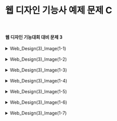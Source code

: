 <h1>웹 디자인 기능사 예제 문제 C</h1><br>
<h4>웹 디자인 기능대회 대비 문제 3</h4>
<details>
  <summary>Web_Design(3)_Image(1-1)</summary>
  문제 3-1 ( Vallery Festival_Image_3-1 )
  
  ![image](https://github.com/pm4c1/web-design/assets/122862249/aaa7da82-6a68-4fea-866d-2f63f07c9eb8)
</details>
<br>
<details>
  <summary>Web_Design(3)_Image(1-2)</summary>
  문제 3-2 ( Vallery Festival_Image_3-2 )
  
  ![image](https://github.com/pm4c1/web-design/assets/122862249/3009404e-91fd-4166-8a09-f9c182da1e05)
</details>
<br>
<details>
  <summary>Web_Design(3)_Image(1-3)</summary>
  문제 3-3 ( Vallery Festival_Image_3-3 )
  
  ![image](https://github.com/pm4c1/web-design/assets/122862249/3cf7394d-2c5d-40a9-b027-3b83f5803fe1)
</details>
<br>
<details>
  <summary>Web_Design(3)_Image(1-4)</summary>
  문제 3-4 ( Vallery Festival_Image_3-4 )
  
  ![image](https://github.com/pm4c1/web-design/assets/122862249/f87a08df-b492-4ecf-b37c-fed82988a0d1)
</details>
<br>
<details>
  <summary>Web_Design(3)_Image(1-5)</summary>
  문제 3-5 ( Vallery Festival_Image _3-5 )
  
  ![image](https://github.com/pm4c1/web-design/assets/122862249/8413d6be-6803-4350-8fd3-96287a8ce31c)
</details>
<br>
<details>
  <summary>Web_Design(3)_Image(1-6)</summary>
  문제 3-6 ( Vallery Festival_Image 3-6 )
  
  ![image](https://github.com/pm4c1/web-design/assets/122862249/a73b2622-5ed2-4a11-bed0-6106abf45c5a)
</details>
<br>
<details>
  <summary>Web_Design(3)_Image(1-7)</summary>
  문제 3-7 ( Vallery Festival_Image 3-7 )
  
  ![image](https://github.com/pm4c1/web-design/assets/122862249/af50a31b-fed3-444e-b117-c5e20033ecc4)
</details>
